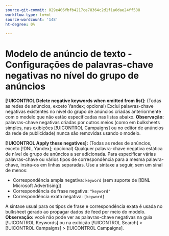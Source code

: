 ```yaml
---
source-git-commit: 029e406fbfb4217ce78364c2d1f1a6dae24ff588
workflow-type: tm+mt
source-wordcount: '148'
ht-degree: 0%

---
```

# Modelo de anúncio de texto - Configurações de palavras-chave negativas no nível do grupo de anúncios

**[!UICONTROL Delete negative keywords when omitted from list]:** (Todas as redes de anúncios, exceto Yandex; opcional) Exclui palavras-chave negativas existentes no nível do grupo de anúncios criadas anteriormente com o modelo que não estão especificadas nas listas abaixo. **Observação:** palavras-chave negativas criadas por outros meios (como em bulksheets simples, nas exibições [!UICONTROL Campaigns] ou no editor de anúncios da rede de publicidade) nunca são removidas usando o modelo.

**[!UICONTROL Apply these negatives]:** (Todas as redes de anúncios, exceto [!DNL Yandex]; opcional) Qualquer palavra-chave negativa estática de nível de grupo de anúncios a ser adicionada. Para especificar várias palavras-chave ou vários tipos de correspondência para a mesma palavra-chave, insira-os em linhas separadas. Use a sintaxe a seguir, sem um sinal de menos:

* Correspondência ampla negativa: `keyword` (sem suporte de [!DNL Microsoft Advertising])
* Correspondência de frase negativa: `"keyword"`
* Correspondência exata negativa: `[keyword]`

A sintaxe usual para os tipos de frase e correspondência exata é usada no bulksheet gerado ao propagar dados de feed por meio do modelo. **Observação:** você não pode ver as palavras-chave negativas na guia [!UICONTROL Keywords] ou na exibição [!UICONTROL Search] > [!UICONTROL Campaigns] > [!UICONTROL Campaigns].
